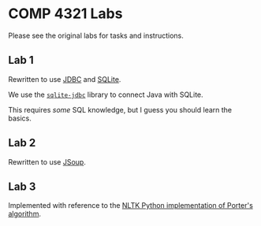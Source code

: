 # COMP 4321 Labs
Please see the original labs for tasks and instructions.
## Lab 1
Rewritten to use [JDBC](https://docs.oracle.com/javase/tutorial/jdbc/basics/index.html) and [SQLite](https://www.sqlite.org/index.html).

We use the [`sqlite-jdbc`](https://github.com/xerial/sqlite-jdbc) library to connect Java with SQLite.

This requires *some* SQL knowledge, but I guess you should learn the basics.

## Lab 2
Rewritten to use [JSoup](https://jsoup.org/).

## Lab 3
Implemented with reference to the [NLTK Python implementation of Porter's algorithm](https://www.nltk.org/api/nltk.stem.porter.html#nltk.stem.PorterStemmer).
